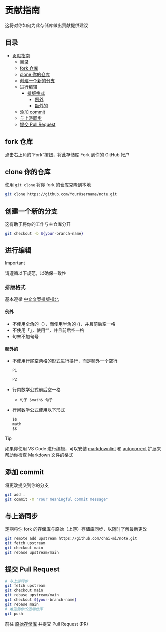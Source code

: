 # 贡献指南

这将对你如何为此存储库做出贡献提供建议

## 目录

- [贡献指南](#贡献指南)
  - [目录](#目录)
  - [fork 仓库](#fork-仓库)
  - [clone 你的仓库](#clone-你的仓库)
  - [创建一个新的分支](#创建一个新的分支)
  - [进行编辑](#进行编辑)
    - [排版格式](#排版格式)
      - [例外](#例外)
      - [额外的](#额外的)
  - [添加 commit](#添加-commit)
  - [与上游同步](#与上游同步)
  - [提交 Pull Request](#提交-pull-request)

## fork 仓库

点击右上角的“Fork”按钮，将此存储库 Fork 到你的 GitHub 帐户

## clone 你的仓库

使用 `git clone` 将你 fork 的仓库克隆到本地

```bash
git clone https://github.com/YourUsername/note.git
```

## 创建一个新的分支

这有助于将你的工作与主仓库分开

```bash
git checkout -b ${your-branch-name}
```

## 进行编辑

> [!IMPORTANT]
> 请遵循以下规范，以确保一致性

### 排版格式

基本遵循 [中文文案排版指北](https://github.com/sparanoid/chinese-copywriting-guidelines/blob/master/README.zh-Hans.md)

#### 例外

- 不使用全角的（），而使用半角的 ()，并且前后空一格
- 不使用「」，使用“”，并且前后空一格
- 句末不加句号

#### 额外的

- 不使用行尾空两格的形式进行换行，而是额外一个空行

  ```markdown
  P1

  P2
  ```

- 行内数学公式前后空一格
  - `句子 $math$ 句子`
- 行间数学公式使用以下形式

  ```markdown
  $$
  math
  $$
  ```

> [!TIP]
> 如果你使用 VS Code 进行编辑，可以安装 [markdownlint](https://marketplace.visualstudio.com/items?itemName=DavidAnson.vscode-markdownlint) 和 [autocorrect](https://marketplace.visualstudio.com/items?itemName=huacnlee.autocorrect) 扩展来帮助你检查 Markdown 文件的格式

## 添加 commit

将更改提交到你的分支

```bash
git add .
git commit -m "Your meaningful commit message"
```

## 与上游同步

定期将你 fork 的存储库与原始（上游）存储库同步，以随时了解最新更改

```bash
git remote add upstream https://github.com/chai-mi/note.git
git fetch upstream
git checkout main
git rebase upstream/main
```

## 提交 Pull Request

```bash
# 与上游同步
git fetch upstream
git checkout main
git rebase upstream/main
git checkout ${your-branch-name}
git rebase main
# 推送到你的远端仓库
git push
```

前往 [原始存储库](https://github.com/chai-mi/note/pulls) 并提交 Pull Request (PR)
